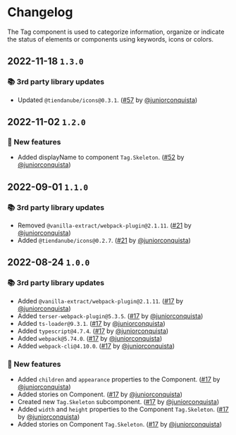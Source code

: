 # Changelog

The Tag component is used to categorize information, organize or indicate the status of elements or components using keywords, icons or colors.

## 2022-11-18 `1.3.0`

### 📚 3rd party library updates

- Updated `@tiendanube/icons@0.3.1`. ([#57](https://github.com/TiendaNube/nimbus-design-system/pull/#57) by [@juniorconquista](https://github.com/juniorconquista))

## 2022-11-02 `1.2.0`

### 🎉 New features

- Added displayName to component `Tag.Skeleton`. ([#52](https://github.com/TiendaNube/nimbus-design-system/pull/52) by [@juniorconquista](https://github.com/juniorconquista))

## 2022-09-01 `1.1.0`

### 📚 3rd party library updates

- Removed `@vanilla-extract/webpack-plugin@2.1.11`. ([#21](https://github.com/TiendaNube/nimbus-design-system/pull/21) by [@juniorconquista](https://github.com/juniorconquista))
- Added `@tiendanube/icons@0.2.7`. ([#21](https://github.com/TiendaNube/nimbus-design-system/pull/21) by [@juniorconquista](https://github.com/juniorconquista))

## 2022-08-24 `1.0.0`

### 📚 3rd party library updates

- Added `@vanilla-extract/webpack-plugin@2.1.11`. ([#17](https://github.com/TiendaNube/nimbus-design-system/pull/17) by [@juniorconquista](https://github.com/juniorconquista))
- Added `terser-webpack-plugin@5.3.5`. ([#17](https://github.com/TiendaNube/nimbus-design-system/pull/17) by [@juniorconquista](https://github.com/juniorconquista))
- Added `ts-loader@9.3.1`. ([#17](https://github.com/TiendaNube/nimbus-design-system/pull/17) by [@juniorconquista](https://github.com/juniorconquista))
- Added `typescript@4.7.4`. ([#17](https://github.com/TiendaNube/nimbus-design-system/pull/17) by [@juniorconquista](https://github.com/juniorconquista))
- Added `webpack@5.74.0`. ([#17](https://github.com/TiendaNube/nimbus-design-system/pull/17) by [@juniorconquista](https://github.com/juniorconquista))
- Added `webpack-cli@4.10.0`. ([#17](https://github.com/TiendaNube/nimbus-design-system/pull/17) by [@juniorconquista](https://github.com/juniorconquista))

### 🎉 New features

- Added `children` and `appearance` properties to the Component. ([#17](https://github.com/TiendaNube/nimbus-design-system/pull/17) by [@juniorconquista](https://github.com/juniorconquista))
- Added stories on Component. ([#17](https://github.com/TiendaNube/nimbus-design-system/pull/17) by [@juniorconquista](https://github.com/juniorconquista))
- Created new `Tag.Skeleton` subcomponent. ([#17](https://github.com/TiendaNube/nimbus-design-system/pull/17) by [@juniorconquista](https://github.com/juniorconquista))
- Added `width` and `height` properties to the Component `Tag.Skeleton`. ([#17](https://github.com/TiendaNube/nimbus-design-system/pull/17) by [@juniorconquista](https://github.com/juniorconquista))
- Added stories on Component `Tag.Skeleton`. ([#17](https://github.com/TiendaNube/nimbus-design-system/pull/17) by [@juniorconquista](https://github.com/juniorconquista))
